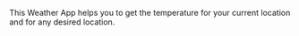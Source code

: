 This Weather App helps you to get the temperature for your current location and for any desired location.
